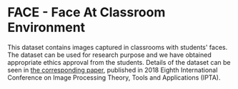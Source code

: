 # FACE - Face At Classroom Environment

This dataset contains images captured in classrooms with students' faces. The dataset can be used for research purpose and we have obtained appropriate ethics approval from the students. Details of the dataset can be seen in  [the corresponding paper](https://ieeexplore.ieee.org/abstract/document/8608166), published in 2018 Eighth International Conference on Image Processing Theory, Tools and Applications (IPTA).
